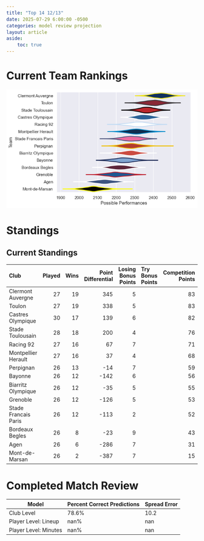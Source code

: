 ```yaml
---  
title: "Top 14 12/13"  
date: 2025-07-29 6:00:00 -0500  
categories: model review projection  
layout: article  
aside:  
    toc: true  
---
```

# Current Team Rankings


![Club Rankings](plots/rankings_Top_14_1213.png)
# Standings

## Current Standings


| Club                 |   Played |   Wins |   Point Differential |   Losing Bonus Points | Try Bonus Points   |   Competition Points |
|:---------------------|---------:|-------:|---------------------:|----------------------:|:-------------------|---------------------:|
| Clermont Auvergne    |       27 |     19 |                  345 |                     5 |                    |                   83 |
| Toulon               |       27 |     19 |                  338 |                     5 |                    |                   83 |
| Castres Olympique    |       30 |     17 |                  139 |                     6 |                    |                   82 |
| Stade Toulousain     |       28 |     18 |                  200 |                     4 |                    |                   76 |
| Racing 92            |       27 |     16 |                   67 |                     7 |                    |                   71 |
| Montpellier Herault  |       27 |     16 |                   37 |                     4 |                    |                   68 |
| Perpignan            |       26 |     13 |                  -14 |                     7 |                    |                   59 |
| Bayonne              |       26 |     12 |                 -142 |                     6 |                    |                   56 |
| Biarritz Olympique   |       26 |     12 |                  -35 |                     5 |                    |                   55 |
| Grenoble             |       26 |     12 |                 -126 |                     5 |                    |                   53 |
| Stade Francais Paris |       26 |     12 |                 -113 |                     2 |                    |                   52 |
| Bordeaux Begles      |       26 |      8 |                  -23 |                     9 |                    |                   43 |
| Agen                 |       26 |      6 |                 -286 |                     7 |                    |                   31 |
| Mont-de-Marsan       |       26 |      2 |                 -387 |                     7 |                    |                   15 |



# Completed Match Review


| Model | Percent Correct Predictions | Spread Error |
| ------ | ------ | ------ |
| Club Level | 78.6% | 10.2 |
| Player Level: Lineup | nan% | nan |
| Player Level: Minutes | nan% | nan |

